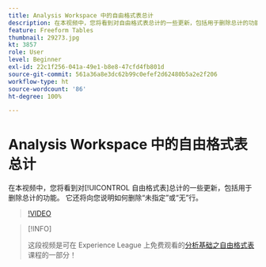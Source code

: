 ```yaml
---
title: Analysis Workspace 中的自由格式表总计
description: 在本视频中，您将看到对自由格式表总计的一些更新，包括用于删除总计的功能。
feature: Freeform Tables
thumbnail: 29273.jpg
kt: 3857
role: User
level: Beginner
exl-id: 22c1f256-041a-49e1-b8e8-47cfd4fb801d
source-git-commit: 561a36a8e3dc62b99c0efef2d62480b5a2e2f206
workflow-type: ht
source-wordcount: '86'
ht-degree: 100%

---
```


# Analysis Workspace 中的自由格式表总计

在本视频中，您将看到对[!UICONTROL 自由格式表]总计的一些更新，包括用于删除总计的功能。 它还将向您说明如何删除“未指定”或“无”行。

>[!VIDEO](https://video.tv.adobe.com/v/29273/?quality=12)

>[!INFO]
>
> 这段视频是可在 Experience League 上免费观看的[分析基础之自由格式表](https://experienceleague.adobe.com/?recommended=Analytics-U-1-2020.3)课程的一部分！
